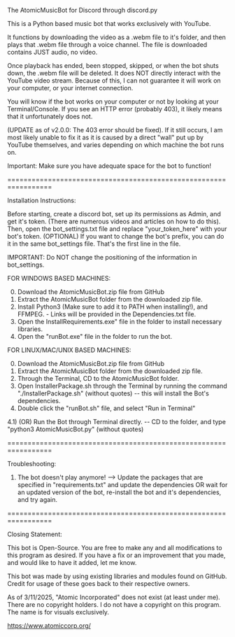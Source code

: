 
The AtomicMusicBot for Discord through discord.py



This is a Python based music bot that works exclusively with YouTube. 


It functions by downloading the video as a .webm file to it's folder,
and then plays that .webm file through a voice channel. The file is downloaded contains JUST audio, no video. 


Once playback has ended, been stopped, skipped, or when the bot shuts down, the .webm file will be deleted. It does NOT directly interact with the YouTube video stream. 
Because of this, I can not guarantee it will work on your computer, or your internet connection. 


You will know if the bot works on your computer or not by looking at your Terminal/Console. If you see an HTTP error (probably 403), it likely means that it unfortunately does not.

(UPDATE as of v2.0.0: The 403 error should be fixed). If it still occurs, I am most likely unable to fix it as it is caused by a direct "wall" put up by YouTube themselves, and varies depending on which machine the bot runs on.


Important: Make sure you have adequate space for the bot to function!


=================================================================

Installation Instructions:

Before starting, create a discord bot, set up its permissions as Admin, and get it's token. (There are numerous videos and articles on how to do this).
Then, open the bot_settings.txt file and replace "your_token_here" with your bot's token.
(OPTIONAL) If you want to change the bot's prefix, you can do it in the same bot_settings file. That's the first line in the file.

IMPORTANT: Do NOT change the positioning of the information in bot_settings. 


FOR WINDOWS BASED MACHINES:

0) Download the AtomicMusicBot.zip file from GitHub
1) Extract the AtomicMusicBot folder from the downloaded zip file.
2) Install Python3 (Make sure to add it to PATH when installing!), and FFMPEG. - Links will be provided in the Dependencies.txt file.
3) Open the InstallRequirements.exe" file in the folder to install necessary libraries.
4) Open the "runBot.exe" file in the folder to run the bot.


FOR LINUX/MAC/UNIX BASED MACHINES:

0) Download the AtomicMusicBot.zip file from GitHub
1) Extract the AtomicMusicBot folder from the downloaded zip file.
2) Through the Terminal, CD to the AtomicMusicBot folder.
3) Open InstallerPackage.sh through the Terminal by running the command "./InstallerPackage.sh" (without quotes) -- this will install the Bot's dependencies.
4) Double click the "runBot.sh" file, and select "Run in Terminal"

4.1) (OR) Run the Bot through Terminal directly. -- CD to the folder, and type "python3 AtomicMusicBot.py" (without quotes)


=================================================================

Troubleshooting:

1) The bot doesn't play anymore! --> Update the packages that are specified in "requirements.txt" and update the dependencies OR wait for an updated version of the bot, re-install the bot and it's dependencies, and try again.

=================================================================


Closing Statement:

This bot is Open-Source. You are free to make any and all modifications to this program as desired. 
If you have a fix or an improvement that you made, and would like to have it added, let me know.


This bot was made by using existing libraries and modules found on GitHub.
Credit for usage of these goes back to their respective owners.


As of 3/11/2025, "Atomic Incorporated" does not exist (at least under me). There are no copyright holders. I do not have a copyright on this program.
The name is for visuals exclusively.

https://www.atomiccorp.org/
